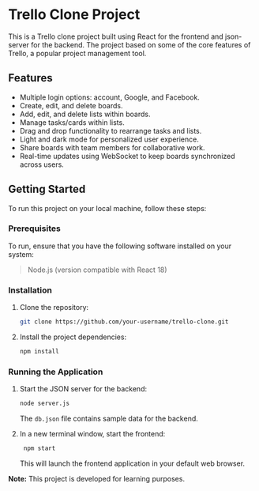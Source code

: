 # Trello Clone Project

This is a Trello clone project built using React for the frontend and json-server for the backend. The project based on some of the core features of Trello, a popular project management tool.

## Features

- Multiple login options: account, Google, and Facebook.
- Create, edit, and delete boards.
- Add, edit, and delete lists within boards.
- Manage tasks/cards within lists.
- Drag and drop functionality to rearrange tasks and lists.
- Light and dark mode for personalized user experience.
- Share boards with team members for collaborative work.
- Real-time updates using WebSocket to keep boards synchronized across users.

## Getting Started

To run this project on your local machine, follow these steps:

### Prerequisites

To run, ensure that you have the following software installed on your system:
    
> Node.js (version compatible with React 18)

### Installation

1. Clone the repository:

   ```bash
   git clone https://github.com/your-username/trello-clone.git
   ```

2. Install the project dependencies:

   ```bash
   npm install
   ```

### Running the Application

1. Start the JSON server for the backend:

   ```bash
   node server.js
   ```

   The `db.json` file contains sample data for the backend.

2. In a new terminal window, start the frontend:

   ```bash
    npm start
   ```

   This will launch the frontend application in your default web browser.

**Note:** This project is developed for learning purposes.

